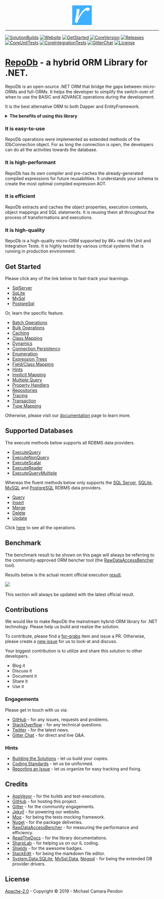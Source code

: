 <p align="center">
	<a href="http://repodb.net">
		<img src="https://raw.githubusercontent.com/mikependon/RepoDb.Raw/master/Icons/RepoDb-64x64.png" height="64px" />
	</a>
</p>

-----------------

[![SolutionBuilds](https://img.shields.io/appveyor/ci/mikependon/repodb-h87g9?label=sln%20builds)](https://ci.appveyor.com/project/mikependon/repodb-h87g9)
[![Website](https://img.shields.io/badge/website-repodb.net-yellow)](http://repodb.net)
[![GetStarted](https://img.shields.io/badge/tutorial-getstarted-blueviolet)](http://repodb.net/tutorial/get-started-sqlserver)
[![CoreVersion](https://img.shields.io/nuget/v/RepoDb)](https://www.nuget.org/packages/RepoDb)
[![Releases](https://img.shields.io/badge/releases-core-green)](http://repodb.net/release/core)
[![CoreUnitTests](https://img.shields.io/appveyor/tests/mikependon/repodb-yf1cx?label=unit%20tests)](https://ci.appveyor.com/project/mikependon/repodb-yf1cx/build/tests)
[![CoreIntegrationTests](https://img.shields.io/appveyor/tests/mikependon/repodb-qksas?label=integration%20tests)](https://ci.appveyor.com/project/mikependon/repodb-qksas/build/tests)
[![GitterChat](https://img.shields.io/gitter/room/mikependon/RepoDb?color=48B293)](https://gitter.im/RepoDb/community)
[![License](https://img.shields.io/badge/license-apache-important)](http://apache.org/licenses/LICENSE-2.0.html)

# [RepoDb](http://repodb.net) - a hybrid ORM Library for .NET.

RepoDb is an open-source .NET ORM that bridge the gaps between micro-ORMs and full-ORMs. It helps the developer to simplify the switch-over of when to use the BASIC and ADVANCE operations during the development.

It is the best alternative ORM to both Dapper and EntityFramework.

<details>
<summary><b>The benefits of using this library</b></summary>

- The development experience is like Dapper but the feature is almost like EntityFramework.
- The installation is easy and fast, it can then be used right-away.
- The layer of like DbContext has been eliminated, those give the developers more control on the implementation.
- The calls to fluent and raw-SQL methods is just a dot away.
- The implementation of repository is becoming more simple by leveraging the built-in repositories.
- The control to query optimizations is easy via hints.
- The processes to handle the large datasets is very-simple with batch and bulk operations.
- The round-trips to the database is being minimized with 2nd-Layer cache.
- The column transformation can be customized with property handlers.
- The auditing and tracing is much more simpler using the trace capability.
- The support to dynamics is rich and can even work without the models.
- The transmission of the data from different RDBMS data providers only take few lines of codes.

</details>

### It is easy-to-use

RepoDb operations were implemented as extended methods of the IDbConnection object. For as long the connection is open, the developers can do all the activities towards the database.

### It is high-performant

RepoDb has its own compiler and pre-caches the already-generated compiled expressions for future reusabilities. It understands your schema to create the most optimal compiled expression AOT.

### It is efficient

RepoDb extracts and caches the object properties, execution contexts, object mappings and SQL statements. It is reusing them all throughout the process of transformations and executions.

### It is high-quality

RepoDb is a high-quality micro-ORM supported by 8K+ real-life Unit and Integration Tests. It is highly tested by various critical systems that is running in production environment.

## Get Started

Please click any of the link below to fast-track your learnings.

- [SqlServer](http://repodb.net/tutorial/get-started-sqlserver)
- [SqLite](http://repodb.net/tutorial/get-started-sqlite)
- [MySql](http://repodb.net/tutorial/get-started-mysql)
- [PostgreSql](http://repodb.net/tutorial/get-started-postgresql)

Or, learn the specific feature.

- [Batch Operations](http://repodb.net/feature/batchoperations)
- [Bulk Operations](http://repodb.net/feature/bulkoperations)
- [Caching](http://repodb.net/feature/caching)
- [Class Mapping](http://repodb.net/feature/classmapping)
- [Dynamics](http://repodb.net/feature/dynamics)
- [Connection Persistency](http://repodb.net/feature/connectionpersistency)
- [Enumeration](http://repodb.net/feature/enumeration)
- [Expression Trees](http://repodb.net/feature/expressiontrees)
- [Field/Class Mapping](http://repodb.net/feature/fieldclassmapping)
- [Hints](http://repodb.net/feature/hints)
- [Implicit Mapping](http://repodb.net/feature/implicitmapping)
- [Multiple Query](http://repodb.net/feature/multiplequery)
- [Property Handlers](http://repodb.net/feature/propertyhandlers)
- [Repositories](http://repodb.net/feature/repositories)
- [Tracing](http://repodb.net/feature/tracing)
- [Transaction](http://repodb.net/feature/transaction)
- [Type Mapping](http://repodb.net/feature/typemapping)

Otherwise, please visit our [documentation](http://repodb.net/docs) page to learn more.

## Supported Databases

The execute methods below supports all RDBMS data providers.

- [ExecuteQuery](http://repodb.net/operation/executequery)
- [ExecuteNonQuery](http://repodb.net/operation/executenonquery)
- [ExecuteScalar](http://repodb.net/operation/executescalar)
- [ExecuteReader](http://repodb.net/operation/executereader)
- [ExecuteQueryMultiple](http://repodb.net/operation/executequerymultiple)

Whereas the fluent methods below only supports the [SQL Server](https://www.nuget.org/packages/RepoDb.SqlServer), [SQLite](https://www.nuget.org/packages/RepoDb.SqLite), [MySQL](https://www.nuget.org/packages/RepoDb.MySql) and [PostgreSQL](https://www.nuget.org/packages/RepoDb.PostgreSql) RDBMS data providers.

- [Query](http://repodb.net/operation/query)
- [Insert](http://repodb.net/operation/insert)
- [Merge](http://repodb.net/operation/merge)
- [Delete](http://repodb.net/operation/delete)
- [Update](http://repodb.net/operation/update)
 
Click [here](http://repodb.net/docs#operations) to see all the operations.

## Benchmark

The benchmark result to be shown on this page will always be referring to the community-approved ORM bencher tool (the [RawDataAccessBencher](https://github.com/FransBouma/RawDataAccessBencher) tool).

Results below is the actual recent official execution [result](https://github.com/FransBouma/RawDataAccessBencher/blob/master/Results/20200410_netcore31.txt).

<img src="https://raw.githubusercontent.com/mikependon/RepoDb/master/RepoDb.Raw/RDAB/RDAB-Result.PNG" height="460px" />

This section will always be updated with the latest official result.

## Contributions

We would like to make RepoDb the mainstream hybrid-ORM library for .NET technology. Please help us build and realize the solution.

To contribute, please find a [for-grabs](https://github.com/mikependon/RepoDb/issues?q=is%3Aissue+is%3Aopen+label%3A%22for+grabs%22) item and issue a PR. Otherwise, please create a [new issue](https://github.com/mikependon/RepoDb/issues/new) for us to look-at and discuss.

Your biggest contribution is to utilize and share this solution to other developers.

- Blog it
- Discuss it
- Document it
- Share it
- Use it

### Engagements

Please get in touch with us via:

- [GitHub](https://github.com/mikependon/RepoDb/issues) - for any issues, requests and problems.
- [StackOverflow](https://stackoverflow.com/questions/tagged/repodb) - for any technical questions.
- [Twitter](https://twitter.com/search?q=%23repodb) - for the latest news.
- [Gitter Chat](https://gitter.im/RepoDb/community) - for direct and live Q&A.

### Hints

- [Building the Solutions](https://github.com/mikependon/RepoDb/tree/master/RepoDb.Docs/Building%20the%20Solutions.md) - let us build your copies.
- [Coding Standards](https://github.com/mikependon/RepoDb/tree/master/RepoDb.Docs/Coding%20Standards.md) - let us be uniformed.
- [Reporting an Issue](https://github.com/mikependon/RepoDb/tree/master/RepoDb.Docs/Reporting%20an%20Issue.md) - let us organize for easy tracking and fixing.

## Credits

- [AppVeyor](https://www.appveyor.com/) - for the builds and test-executions.
- [GitHub](https://github.com/) - for hosting this project.
- [Gitter](https://gitter.im/) - for the community engagements.
- [Jekyll](https://github.com/jekyll/jekyll) - for powering our website.
- [Moq](https://github.com/moq/moq4) - for being the tests mocking framework.
- [Nuget](https://www.nuget.org/) - for the package deliveries.
- [RawDataAccessBencher](https://github.com/FransBouma/RawDataAccessBencher) - for measuring the performance and efficiency.
- [ReadTheDocs](https://readthedocs.org/) - for the library documentations.
- [SharpLab](https://sharplab.io/) - for helping us on our IL coding.
- [Shields](https://shields.io/) - for the awesome badges.
- [StackEdit](https://stackedit.io) - for being the markdown file editor.
- [System.Data.SQLite](https://www.nuget.org/packages/System.Data.SQLite/), [MySql.Data](https://www.nuget.org/packages/MySql.Data/), [Npgsql](https://www.nuget.org/packages/Npgsql/) - for being the extended DB provider drivers.

## License

[Apache-2.0](http://apache.org/licenses/LICENSE-2.0.html) - Copyright © 2019 - Michael Camara Pendon
